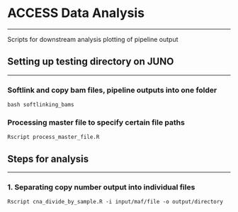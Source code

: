 # ACCESS Data Analysis

---

Scripts for downstream analysis plotting of pipeline output


## Setting up testing directory on JUNO

---


### Softlink and copy bam files, pipeline outputs into one folder

```{bash}
bash softlinking_bams
```

### Processing master file to specify certain file paths

```{bash}
Rscript process_master_file.R 
```


## Steps for analysis

---

### 1. Separating copy number output into individual files

```{bash}
Rscript cna_divide_by_sample.R -i input/maf/file -o output/directory
```
